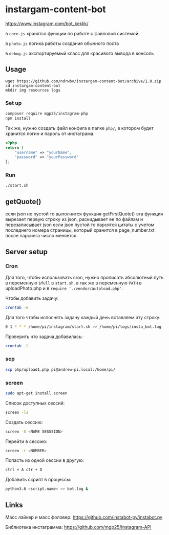# instargam-content-bot
https://www.instagram.com/bot_keklik/

в `core.js` хранятся функции по работе с файловой системой

в `photo.js` логика работы создания обычного поста

в `debug.js` экспортируемый класс для красивого вывода в консоль

## Usage
```
wget https://github.com/ndrwbv/instargam-content-bot/archive/1.0.zip
cd instargam-content-bot
mkdir img resources logs
```
### Set up
```bash
composer require mgp25/instagram-php
npm install
```
Так же, нужно создать файл конфига в папке `php/`, в котором будет хранится логин и пароль от инстаграма.
```php
<?php
return [
    "username" => "yourName",
    "password" => "yourPassword"
];
```
### Run
```bash
./start.sh
```
## getQuote()
если json не пустой то выполнится функция getFirstQuote()
эта функция вырезает первую строку из json, раскидывает ее по файлам и перезаписывает json
если json пустой то парсятся цитаты с учетом последнего номера страницы, который хранится в page_number.txt
после парсинга число меняется.


## Server setup

### Cron
Для того, чтобы использовать cron, нужно прописать абсолютный путь в переменную `$full` в `start.sh`, а так же в переменную `PATH` в uploadPhoto.php и в `require './vendor/autoload.php'`.

Чтобы добавить задачу:
```bash
crontab -e
```
Для того чтобы исполнять задачу каждый день вставляем эту строку: 
```bash
0 1 * * * /home/pi/instagram/start.sh >> /home/pi/logs/insta_bot.log
```
Проверить что задача добавилась:
```bash
crontab -l
```
### scp
```bash
scp php/upload1.php pi@andrew-pi.local:/home/pi/
```

### screen
```bash
sudo apt-get install screen 
```
Список доступных сессий:
```bash
screen -ls
```
Создать сессию:
```bash
screen -S <NAME SESSSION>
```
Перейти в сессию:
```bash
screen -r <NUMBER>
```
Попасть из одной сессии в другую:
```bash
ctrl + A ctr + D 
```
Добавить скрипт в процессы:
```bash
python3.6 <script.name> >> bot.log &
```
## Links
Масс лайкер и масс фоловер: https://github.com/instabot-py/instabot.py 

Библиотека инстаграмма: https://github.com/mgp25/Instagram-API

